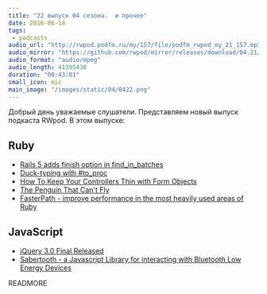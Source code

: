 ```yaml
---
title: "22 выпуск 04 сезона.  и прочее"
date: 2016-06-14
tags:
 - podcasts
audio_url: "http://rwpod.podfm.ru/my/157/file/podfm_rwpod_my_21_157.mp3"
audio_mirror: "https://github.com/rwpod/mirror/releases/download/04.21/0421.mp3"
audio_format: "audio/mpeg"
audio_length: 41395438
duration: "00:43:01"
small_icon: mic
main_image: "/images/static/04/0422.png"
---
```


Добрый день уважаемые слушатели. Представляем новый выпуск подкаста RWpod. В этом выпуске:

## Ruby

 - [Rails 5 adds finish option in find_in_batches](http://blog.bigbinary.com/2016/06/06/rails-5-provides-finish-option-for-find-in-batches.html)
 - [Duck-typing with #to_proc](http://jbodah.github.io/blog/2016/06/09/ducktyping-toproc/)
 - [How To Keep Your Controllers Thin with Form Objects](http://ducktypelabs.com/how-to-keep-your-controllers-thin-with-form-objects/)
 - [The Penguin That Can't Fly](https://lucaguidi.com/2016/06/07/the-penguin-that-cannot-fly.html)
 - [FasterPath - improve performance in the most heavily used areas of Ruby](https://github.com/danielpclark/faster_path)


## JavaScript

 - [jQuery 3.0 Final Released](http://blog.jquery.com/2016/06/09/jquery-3-0-final-released/)
 - [Sabertooth - a Javascript Library for interacting with Bluetooth Low Energy Devices](https://sabertooth-io.github.io/)


READMORE

